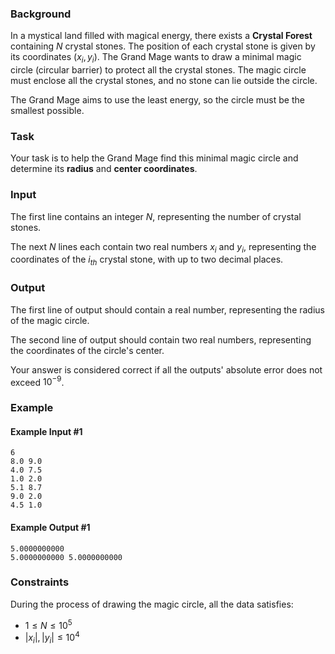 ### Background

In a mystical land filled with magical energy, there exists a **Crystal Forest** containing $N$ crystal stones. The position of each crystal stone is given by its coordinates $(x_i, y_i)$. The Grand Mage wants to draw a minimal magic circle (circular barrier) to protect all the crystal stones. The magic circle must enclose all the crystal stones, and no stone can lie outside the circle.

The Grand Mage aims to use the least energy, so the circle must be the smallest possible.

### Task

Your task is to help the Grand Mage find this minimal magic circle and determine its **radius** and **center coordinates**.

### Input

The first line contains an integer $N$, representing the number of crystal stones.

The next $N$ lines each contain two real numbers $x_i$ and $y_i$, representing the coordinates of the $i_{th}$ crystal stone, with up to two decimal places.

### Output

The first line of output should contain a real number, representing the radius of the magic circle.

The second line of output should contain two real numbers, representing the coordinates of the circle's center.

Your answer is considered correct if all the outputs' absolute error does not exceed $10^{-9}$.

### Example

#### Example Input #1

```in
6
8.0 9.0
4.0 7.5
1.0 2.0
5.1 8.7
9.0 2.0
4.5 1.0
```

#### Example Output #1

```out
5.0000000000
5.0000000000 5.0000000000
```

### Constraints

During the process of drawing the magic circle, all the data satisfies:

- $1 \leq N \leq 10^5$
- $|x_i|, |y_i| \leq 10^4$
